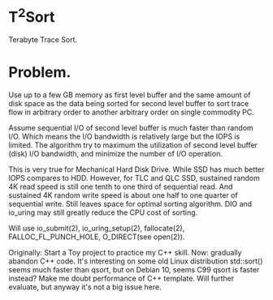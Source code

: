 T<sup>2</sup>Sort
=============

Terabyte Trace Sort.

Problem.
=========
Use up to a few GB memory as first level buffer and the same amount of disk space as the 
data being sorted for second level buffer
to sort trace flow in arbitrary order to another arbitrary order on single commodity PC.

Assume sequential I/O of second level buffer is much faster than random I/O.
Which means the I/O bandwidth is relatively large but the IOPS is limited.
The algorithm try to maximum the utilization of second level buffer (disk) I/O bandwidth,
and minimize the number of I/O operation.

This is very true for Mechanical Hard Disk Drive. While SSD has much better IOPS compares to HDD.
However, for TLC and QLC SSD, sustained random 4K read speed is still one tenth to one third of sequential read.
And sustained 4K random write speed is about one half to one quarter of sequential write.
Still leaves space for optimal sorting algorithm.
DIO and io_uring may still greatly reduce the CPU cost of sorting.

Will use io_submit(2), io_uring_setup(2), fallocate(2), FALLOC_FL_PUNCH_HOLE, O_DIRECT(see open(2)).

Originally: Start a Toy project to practice my C++ skill.
Now: gradually abandon C++ code.
It's interesting on some old Linux distribution std::sort() seems much faster than qsort,
but on Debian 10, seems C99 qsort is faster instead? Make me doubt performance of C++ template.
Will further evaluate, but anyway it's not a big issue here.
